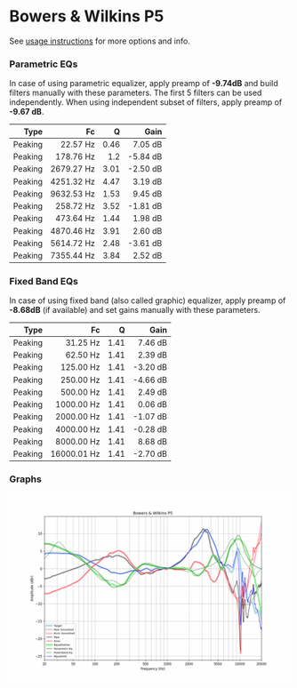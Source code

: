 # Bowers & Wilkins P5
See [usage instructions](https://github.com/jaakkopasanen/AutoEq#usage) for more options and info.

### Parametric EQs
In case of using parametric equalizer, apply preamp of **-9.74dB** and build filters manually
with these parameters. The first 5 filters can be used independently.
When using independent subset of filters, apply preamp of **-9.67 dB**.

| Type    | Fc         |    Q | Gain     |
|--------:|-----------:|-----:|---------:|
| Peaking | 22.57 Hz   | 0.46 | 7.05 dB  |
| Peaking | 178.76 Hz  | 1.2  | -5.84 dB |
| Peaking | 2679.27 Hz | 3.01 | -2.50 dB |
| Peaking | 4251.32 Hz | 4.47 | 3.19 dB  |
| Peaking | 9632.53 Hz | 1.53 | 9.45 dB  |
| Peaking | 258.72 Hz  | 3.52 | -1.81 dB |
| Peaking | 473.64 Hz  | 1.44 | 1.98 dB  |
| Peaking | 4870.46 Hz | 3.91 | 2.60 dB  |
| Peaking | 5614.72 Hz | 2.48 | -3.61 dB |
| Peaking | 7355.44 Hz | 3.84 | 2.52 dB  |

### Fixed Band EQs
In case of using fixed band (also called graphic) equalizer, apply preamp of **-8.68dB**
(if available) and set gains manually with these parameters.

| Type    | Fc          |    Q | Gain     |
|--------:|------------:|-----:|---------:|
| Peaking | 31.25 Hz    | 1.41 | 7.46 dB  |
| Peaking | 62.50 Hz    | 1.41 | 2.39 dB  |
| Peaking | 125.00 Hz   | 1.41 | -3.20 dB |
| Peaking | 250.00 Hz   | 1.41 | -4.66 dB |
| Peaking | 500.00 Hz   | 1.41 | 2.49 dB  |
| Peaking | 1000.00 Hz  | 1.41 | 0.06 dB  |
| Peaking | 2000.00 Hz  | 1.41 | -1.07 dB |
| Peaking | 4000.00 Hz  | 1.41 | -0.28 dB |
| Peaking | 8000.00 Hz  | 1.41 | 8.68 dB  |
| Peaking | 16000.01 Hz | 1.41 | -2.70 dB |

### Graphs
![](./Bowers%20&%20Wilkins%20P5.png)